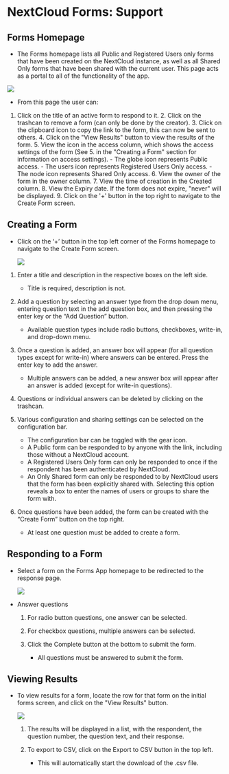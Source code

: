 ﻿# **NextCloud Forms: Support**

## **Forms Homepage**
- The Forms homepage lists all Public and Registered Users only forms that have been created on the NextCloud instance, as well as all Shared Only forms that have been shared with the current user. This page acts as a portal to all of the functionality of the app.


![
](https://lh3.googleusercontent.com/ZDPA-zgCSDdiTbBtbQ8AsohxjJV7ZsdQEfreVne_SC2LeDEvaX1tsnFuZ9frjgOY0wLIfHLhFu9P "home")


- From this page the user can:

1. Click on the title of an active form to respond to it.
	2. Click on the trashcan to remove a form (can only be done by the creator).
	3. Click on the clipboard icon to copy the link to the form, this can now be sent to others.
	4. Click on the "View Results" button to view the results of the form.
	5. View the icon in the access column, which shows the access settings of the form (See 5. in the "Creating a Form" section for information on access settings).
	   - The globe icon represents Public access.
	   - The users icon represents Registered Users Only access.
	   - The node icon represents Shared Only access.
	6. View the owner of the form in the owner column.
	7. View the time of creation in the Created column.
	8. View the Expiry date. If the form does not expire, "never" will be displayed.
	9. Click on the '+' button in the top right to navigate to the Create Form screen.



## **Creating a Form**

- Click on the ‘+’ button in the top left corner of the Forms homepage to navigate to the Create Form screen.

	![
](https://lh3.googleusercontent.com/gBN8PrtyBvReih1up9lPTLDToYcZY_NC_mx3CoZQSc8kLLtxgSNFhM-nZKcBUDfk5JhksVfDJocJ "creation")

1. Enter a title and description in the respective boxes on the left side.

	 - Title is required, description is not.

2. Add a question by selecting an answer type from the drop down menu, entering question text in the add question box,  and then pressing the enter key or the “Add Question” button.

	  - Available question types include radio buttons, checkboxes, write-in, and drop-down menu.

3. Once a question is added, an answer box will appear (for all question types except for write-in) where answers can be entered. Press the enter key to add the answer.

	- Multiple answers can be added, a new answer box will appear after an answer is added (except for write-in questions).

4. Questions or individual answers can be deleted by clicking on the trashcan.

5.  Various configuration and sharing settings can be selected on the configuration bar.

	  - The configuration bar can be toggled with the gear icon.
	  - A Public form can be responded to by anyone with the link, including those without a NextCloud account.
	  - A Registered Users Only form can only be responded to once if the respondent has been authenticated by NextCloud.
	  - An Only Shared form can only be responded to by NextCloud users that the form has been explicitly shared with. Selecting this option reveals a box to enter the names of users or groups to share the form with.

6. Once questions have been added, the form can be created with the “Create Form” button on the top right.

	  - At least one question must be added to create a form.

##  **Responding to a Form**

- Select a form on the Forms App homepage to be redirected to the response page.

	![
](https://lh3.googleusercontent.com/W7h1TQc7A_jdJAebk7egsAcrtvjwnFZ4qOX8jzJxBGP2CAPs37dj64h7bbe9ilA8Xmp23dToLLiG "response")

- Answer questions

  1. For radio button questions, one answer can be selected.

  2. For checkbox questions, multiple answers can be selected.

  3. Click the Complete button at the bottom to submit the form.

	  - All questions must be answered to submit the form.



## **Viewing Results**

- To view results for a form, locate the row for that form on the initial forms screen, and click on the "View Results" button.

	![
](https://lh3.googleusercontent.com/GUB4UvDrWqm8ogJ4XlxqdWY814k9oyg5xoH-VnLbfa7kjz9a1HHSzU8bOEOWxck_Fj4NkoyoHVL5 "results")
	1. The results will be displayed in a list, with the respondent, the question number, the question text, and their response.

	2. To export to CSV, click on the Export to CSV button in the top left.

		  - This will automatically start the download of the .csv file.
